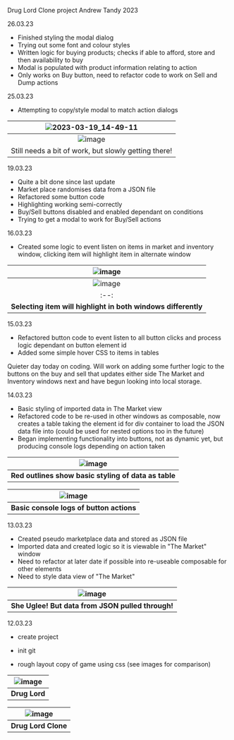 Drug Lord Clone project
Andrew Tandy 2023

26.03.23
- Finished styling the modal dialog
- Trying out some font and colour styles
- Written logic for buying products; checks if able to afford, store and then availability to buy
- Modal is populated with product information relating to action
- Only works on Buy button, need to refactor code to work on Sell and Dump actions

25.03.23
- Attempting to copy/style modal to match action dialogs


| ![2023-03-19_14-49-11](https://user-images.githubusercontent.com/54472417/227746575-83a82eea-78e5-4c8c-a880-093c75380e26.png) |
|:--:|
| ![image](https://user-images.githubusercontent.com/54472417/227746572-cea86c34-e822-4a90-b585-8aeecf98a1fa.png) |
| Still needs a bit of work, but slowly getting there! |

19.03.23
- Quite a bit done since last update
- Market place randomises data from a JSON file
- Refactored some button code
- Highlighting working semi-correctly
- Buy/Sell buttons disabled and enabled dependant on conditions
- Trying to get a modal to work for Buy/Sell actions

16.03.23
- Created some logic to event listen on items in market and inventory window, clicking item will highlight item in alternate window

| ![image](https://user-images.githubusercontent.com/54472417/225759890-98322f34-376e-45c3-b3bc-3bef3a01fe72.png) |
|:--:|
| ![image](https://user-images.githubusercontent.com/54472417/225760058-cbe9ea3f-a0fc-48ff-979d-e15f1d1d4e45.png) |
|:--:|
| <b>Selecting item will highlight in both windows differently</b> |

15.03.23
- Refactored button code to event listen to all button clicks and process logic dependant on button element id
- Added some simple hover CSS to items in tables

Quieter day today on coding. Will work on adding some further logic to the buttons on the buy and sell that updates either side The Market and Inventory windows next and have begun looking into local storage.

14.03.23
- Basic styling of imported data in The Market view
- Refactored code to be re-used in other windows as composable, now creates a table taking the element id for div container to load the JSON data file into (could be used for nested options too in the future)
-  Began implementing functionality into buttons, not as dynamic yet, but producing console logs depending on action taken

| ![image](https://user-images.githubusercontent.com/54472417/225149256-eeb030f0-50f8-4611-b471-469847983a31.png) |
|:--:|
| <b>Red outlines show basic styling of data as table</b> |

| ![image](https://user-images.githubusercontent.com/54472417/225149775-809d5aff-81e7-420d-87e8-b6086d52a309.png) |
|:--:|
| <b>Basic console logs of button actions</b> |



13.03.23
- Created pseudo marketplace data and stored as JSON file
- Imported data and created logic so it is viewable in "The Market" window
- Need to refactor at later date if possible into re-useable composable for other elements
- Need to style data view of "The Market"

| ![image](https://user-images.githubusercontent.com/54472417/224845030-16f760aa-6e9b-4d1f-8c97-03b4e4256853.png) |
|:--:|
| <b>She Uglee! But data from JSON pulled through!</b> |

12.03.23
- create project
- init git

- rough layout copy of game using css (see images for comparison)

| ![image](https://user-images.githubusercontent.com/54472417/224562154-dd902e96-3151-41a9-9f10-3ff3dae5e0f5.png) |
|:--:|
| <b>Drug Lord</b> |

| ![image](https://user-images.githubusercontent.com/54472417/224562376-0d7c53b0-b7ec-40c9-9cfe-e0c0b9facabe.png) |
|:--:|
| <b>Drug Lord Clone</b> |


